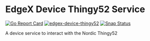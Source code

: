# EdgeX Device Thingy52 Service

[![Go Report Card](https://goreportcard.com/badge/github.com/anonymouse64/device-thingy52)](https://goreportcard.com/report/github.com/anonymouse64/device-thingy52)
[![edgex-device-thingy52](https://snapcraft.io/edgex-device-thingy52/badge.svg)](https://snapcraft.io/edgex-device-thingy52)
[![Snap Status](https://build.snapcraft.io/badge/anonymouse64/device-thingy52.svg)](https://build.snapcraft.io/user/anonymouse64/device-thingy52)

A device service to interact with the Nordic Thingy52
